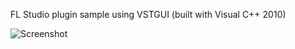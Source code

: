 FL Studio plugin sample using VSTGUI (built with Visual C++ 2010)

![Screenshot](https://raw.github.com/fukuroder/fl_vstgui_sample/master/screenshot.png)
